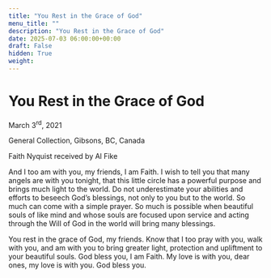 ```yaml
---
title: "You Rest in the Grace of God"
menu_title: ""
description: "You Rest in the Grace of God"
date: 2025-07-03 06:00:00+00:00
draft: False
hidden: True
weight:
---
```

# You Rest in the Grace of God

March 3<sup>rd</sup>, 2021

General Collection, Gibsons, BC, Canada

Faith Nyquist received by Al Fike

And I too am with you, my friends, I am Faith. I wish to tell you that many angels are with you tonight, that this little circle has a powerful purpose and brings much light to the world. Do not underestimate your abilities and efforts to beseech God’s blessings, not only to you but to the world. So much can come with a simple prayer. So much is possible when beautiful souls of like mind and whose souls are focused upon service and acting through the Will of God in the world will bring many blessings.

You rest in the grace of God, my friends. Know that I too pray with you, walk with you, and am with you to bring greater light, protection and upliftment to your beautiful souls. God bless you, I am Faith. My love is with you, dear ones, my love is with you. God bless you.
